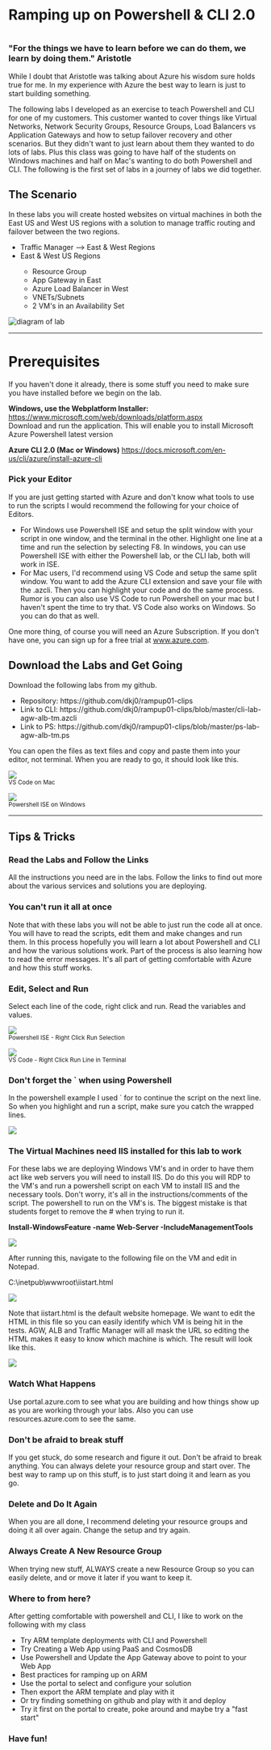<h1>Ramping up on Powershell & CLI 2.0<h1>

<h3>&quot;For the things we have to learn before we can do them, we learn by doing them.&quot; Aristotle</h2>

<p>While I doubt that Aristotle was talking about Azure his wisdom sure holds true for me. In my experience with Azure the best way to learn is just to start building something.</p>
 
<p>The following labs I developed as an exercise to teach Powershell and CLI for one of my customers. This customer wanted to cover things like Virtual Networks, Network Security Groups, Resource Groups, Load Balancers vs Application Gateways and how to setup failover recovery and other scenarios. But they didn't want to just learn about them they wanted to do lots of labs. Plus this class was going to have half of the students on Windows machines and half on Mac's wanting to do both Powershell and CLI. The following is the first set of labs in a journey of labs we did together.</p>

<h2>The Scenario </h2>

<p>In these labs you will create hosted websites on virtual machines in both the East US and West US regions with a solution to manage traffic routing and failover between the two regions. </p>
<ul>
  <li>Traffic Manager --> East & West Regions</li>
  <li>East & West US Regions</li>
  <ul>
    <li>Resource Group</li>
    <li>App Gateway in East </li>
    <li>Azure Load Balancer in West</li>
    <li>VNETs/Subnets</li>
    <li>2 VM's in an Availability Set</li>
   </ul>
</ul>

<p><img src="https://raw.githubusercontent.com/dkj0/rampup01-clips/master/blogimages/visio.png" alt="diagram of lab">
<hr>
<h1>Prerequisites </h1>
<p>If you haven't done it already, there is some stuff you need to make sure you have installed before we begin on the lab. 
<p><b>Windows, use the Webplatform Installer:</b> <a href="https://www.microsoft.com/web/downloads/platform.aspx">https://www.microsoft.com/web/downloads/platform.aspx</a>
<br>Download and run the application. This will enable you to install Microsoft Azure Powershell latest version

<p><b>Azure CLI 2.0 (Mac or Windows)</b> <a href="https://docs.microsoft.com/en-us/cli/azure/install-azure-cli">https://docs.microsoft.com/en-us/cli/azure/install-azure-cli</a>
<h3>Pick your Editor</h3>
If you are just getting started with Azure and don't know what tools to use to run the scripts I would recommend the following for your choice of Editors.
<ul>
<li>For Windows use Powershell ISE and setup the split window with your script in one window, and the terminal in the other. Highlight one line at a time and run the selection by selecting F8.  In windows, you can use Powershell ISE with either the Powershell lab, or the CLI lab, both will work in ISE.</li>

<li>For Mac users, I'd recommend using VS Code and setup the same split window.  You want to add the Azure CLI extension and save your file with the .azcli.  Then you can highlight your code and do the same process.  Rumor is you can also use VS Code to run Powershell on your mac but I haven't spent the time to try that.  VS Code also works on Windows. So you can do that as well.</li> 
</ul>
<p>One more thing, of course you will need an Azure Subscription. If you don't have one, you can sign up for a free trial at <a href="http://www.azure.com">www.azure.com</a>.

<h2>Download the Labs and Get Going</h2>
<p>Download the following labs from my github. 
 <ul>
  <li>Repository: https://github.com/dkj0/rampup01-clips </li>
  <li>Link to CLI: https://github.com/dkj0/rampup01-clips/blob/master/cli-lab-agw-alb-tm.azcli
   <li>Link to PS: https://github.com/dkj0/rampup01-clips/blob/master/ps-lab-agw-alb-tm.ps
  </ul>
<p>You can open the files as text files and copy and paste them into your editor, not terminal.  When you are ready to go, it should look like this.</p>

<p><img src="https://raw.githubusercontent.com/dkj0/rampup01-clips/master/blogimages/vscode-mac-lab.png" style="border-width:1px"><br><small>VS Code on Mac</small></p>

<p><img src="https://raw.githubusercontent.com/dkj0/rampup01-clips/master/blogimages/powershell-ise-lab.png" style="border-width:1px"><br><small>Powershell ISE on Windows</small></p>

<hr>
<h2>Tips & Tricks</h2>
<h3>Read the Labs and Follow the Links</h3>
<p>All the instructions you need are in the labs. Follow the links to find out more about the various services and solutions you are deploying. </p>

<h3>You can't run it all at once</h3>
<p>Note that with these labs you will not be able to just run the code all at once.  You will have to read the scripts, edit them and make changes and run them.  In this process hopefully you will learn a lot about Powershell and CLI and how the various solutions work. Part of the process is also learning how to read the error messages.  It's all part of getting comfortable with Azure and how this stuff works.</p>

<h3>Edit, Select and Run</h3>
<p>Select each line of the code, right click and run. Read the variables and values. </p>

<p><img src="https://raw.githubusercontent.com/dkj0/rampup01-clips/master/blogimages/right-click-ISE.png" style="border-width:thin">
 <br><small>Powershell ISE - Right Click Run Selection</small></p>

<p><img src="https://raw.githubusercontent.com/dkj0/rampup01-clips/master/blogimages/run-line-in-editor.png" style="border-width:thin"><br><small>VS Code - Right Click Run Line in Terminal</small></p> 

<h3>Don't forget the ` when using Powershell</h3>
<p>In the powershell example I used ` for to continue the script on the next line. So when you highlight and run a script, make sure you catch the wrapped lines. </p>
<img src="https://raw.githubusercontent.com/dkj0/rampup01-clips/master/blogimages/powershell-ise-wrap.png" style="border-width:1px">
<h3>The Virtual Machines need IIS installed for this lab to work</h3>
<p>For these labs we are deploying Windows VM's and in order to have them act like web servers you will need to install IIS.  Do do this you will RDP to the VM's and run a powershell script on each VM to install IIS and the necessary tools. Don't worry, it's all in the instructions/comments of the script. The powershell to run on the VM's is. The biggest mistake is that students forget to remove the # when trying to run it. </p>
<p><b>Install-WindowsFeature -name Web-Server -IncludeManagementTools </b></p>
<img src="https://raw.githubusercontent.com/dkj0/rampup01-clips/master/blogimages/run-install-web-server-tools.png" style="border-width:1px">
<p>After running this, navigate to the following file on the VM and edit in Notepad.</p>

<p>C:\inetpub\wwwroot\iistart.html</p>

<p><img src="https://raw.githubusercontent.com/dkj0/rampup01-clips/master/blogimages/edit-iis-html.png"></p>

<p>Note that iistart.html is the default website homepage. We want to edit the HTML in this file so you can easily identify which VM is being hit in the tests. AGW, ALB and Traffic Manager will all mask the URL so editing the HTML makes it easy to know which machine is which. The result will look like this.</p>

<p><img src="https://raw.githubusercontent.com/dkj0/rampup01-clips/master/blogimages/iisstartpage-mac.png"></p>


<h3>Watch What Happens</h3>
<p>Use portal.azure.com to see what you are building and how things show up as you are working through your labs.  Also you can use resources.azure.com to see the same. </p>

<h3>Don't be afraid to break stuff</h3>
<p>If you get stuck, do some research and figure it out. Don't be afraid to break anything. You can always delete your resource group and start over.  The best way to ramp up on this stuff, is to just start doing it and learn as you go. </p>

<h3>Delete and Do It Again</h3>
<p>When you are all done, I recommend deleting your resource groups and doing it all over again. Change the setup and try again.</p>

<h3>Always Create A New Resource Group</h3>
<p>When trying new stuff, ALWAYS create a new Resource Group so you can easily delete, and or move it later if you want to keep it.</p>

<h3>Where to from here?</h3>
<p>After getting comfortable with powershell and CLI, I like to work on the following with my class</p>

<ul>
<li>Try ARM template deployments with CLI and Powershell
<li>Try Creating a Web App using PaaS and CosmosDB  
<li>Use Powershell and Update the App Gateway above to point to your Web App 
<li>Best practices for ramping up on ARM
<li>Use the portal to select and configure your solution
<li>Then export the ARM template and play with it
<li>Or try finding something on github and play with it and deploy
<li>Try it first on the portal to create, poke around and maybe try a "fast start"
</ul>

<h3>Have fun!</h3>




